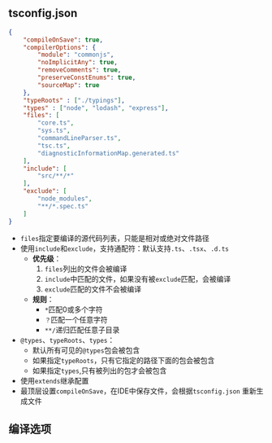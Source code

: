 ## tsconfig.json

```json
{
    "compileOnSave": true,
    "compilerOptions": {
        "module": "commonjs",
        "noImplicitAny": true,
        "removeComments": true,
        "preserveConstEnums": true,
        "sourceMap": true
    },
    "typeRoots" : ["./typings"],
    "types" : ["node", "lodash", "express"],
    "files": [
        "core.ts",
        "sys.ts",
        "commandLineParser.ts",
        "tsc.ts",
        "diagnosticInformationMap.generated.ts"
    ],
    "include": [
        "src/**/*"
    ],
    "exclude": [
        "node_modules",
        "**/*.spec.ts"
    ]
}
```

- `files`指定要编译的源代码列表，只能是相对或绝对文件路径
- 使用`include`和`exclude`，支持通配符：默认支持`.ts`、`.tsx`、`.d.ts`
  - **优先级**：
    1. `files`列出的文件会被编译
    2. `include`中匹配的文件，如果没有被`exclude`匹配，会被编译
    3. `exclude`匹配的文件不会被编译
  - **规则**：
    - `*`匹配0或多个字符
    - `？`匹配一个任意字符
    - `**/`递归匹配任意子目录
- `@types`、`typeRoots`、`types`：
  - 默认所有可见的`@types`包会被包含
  - 如果指定`typeRoots`，只有它指定的路径下面的包会被包含
  - 如果指定`types`,只有被列出的包才会被包含
- 使用`extends`继承配置
- 最顶层设置`compileOnSave`，在IDE中保存文件，会根据`tsconfig.json` 重新生成文件

## 编译选项

